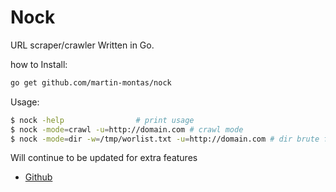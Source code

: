 # Nock

URL scraper/crawler Written in Go.



how to Install:

```bash
go get github.com/martin-montas/nock
```

Usage:

```bash
$ nock -help                # print usage
$ nock -mode=crawl -u=http://domain.com # crawl mode
$ nock -mode=dir -w=/tmp/worlist.txt -u=http://domain.com # dir brute force mode
```

Will continue to be updated for extra features

* [Github](https://github.com/martin-montas/nock)

